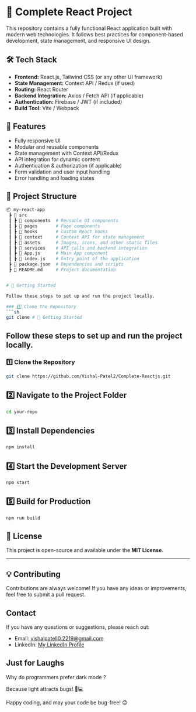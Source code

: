 # 🚀 Complete React Project

This repository contains a fully functional React application built with modern web technologies. It follows best practices for component-based development, state management, and responsive UI design.

## 🛠️ Tech Stack
- **Frontend:** React.js, Tailwind CSS (or any other UI framework)
- **State Management:** Context API / Redux (if used)
- **Routing:** React Router
- **Backend Integration:** Axios / Fetch API (if applicable)
- **Authentication:** Firebase / JWT (if included)
- **Build Tool:** Vite / Webpack

## 📌 Features
- Fully responsive UI
- Modular and reusable components
- State management with Context API/Redux
- API integration for dynamic content
- Authentication & authorization (if applicable)
- Form validation and user input handling
- Error handling and loading states

## 📂 Project Structure
```bash
📦 my-react-app
 ┣ 📂 src
 ┃ ┣ 📂 components  # Reusable UI components
 ┃ ┣ 📂 pages       # Page components
 ┃ ┣ 📂 hooks       # Custom React hooks
 ┃ ┣ 📂 context     # Context API for state management
 ┃ ┣ 📂 assets      # Images, icons, and other static files
 ┃ ┣ 📂 services    # API calls and backend integration
 ┃ ┣ 📜 App.js      # Main App component
 ┃ ┣ 📜 index.js    # Entry point of the application
 ┣ 📜 package.json  # Dependencies and scripts
 ┣ 📜 README.md     # Project documentation


# 🚀 Getting Started

Follow these steps to set up and run the project locally.

### 1️⃣ Clone the Repository
```sh
git clone # 🚀 Getting Started
```

## Follow these steps to set up and run the project locally.

### 1️⃣ Clone the Repository
```sh
git clone https://github.com/Vishal-Patel2/Complete-Reactjs.git
```

## 2️⃣ Navigate to the Project Folder
```sh
cd your-repo
```

## 3️⃣ Install Dependencies
```sh
npm install
```

## 4️⃣ Start the Development Server
```sh
npm start
```

## 5️⃣ Build for Production
```sh
npm run build
````

## 📜 License
This project is open-source and available under the **MIT License**.

---

## 💡 Contributing
Contributions are always welcome! If you have any ideas or improvements, feel free to submit a pull request.


## Contact

If you have any questions or suggestions, please reach out:

- Email: [vishalpatell0.2219@gmail.com](mailto:vishalpatell0.2219@gmail.com)
- LinkedIn: [My LinkedIn Profile](https://www.linkedin.com/in/vishal-patel22/)

## Just for Laughs

Why do programmers prefer dark mode ?

Because light attracts bugs! 🐛💻

Happy coding, and may your code be bug-free! 😊

